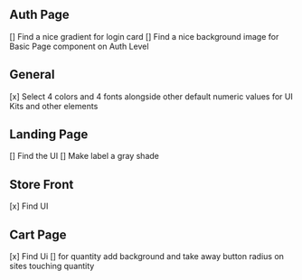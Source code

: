 ## Auth Page 
[] Find a nice gradient for login card
[] Find a nice background image for Basic Page component on Auth Level 

## General 
[x] Select 4 colors and 4 fonts alongside other default numeric values for UI Kits and other elements

## Landing Page 
[] Find the UI 
[] Make label a gray shade

## Store Front 
[x] Find UI 

## Cart Page 
[x] Find Ui 
[] for quantity add background and take away button radius on sites touching quantity

## 

